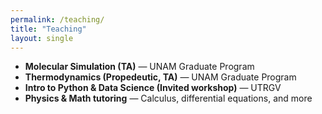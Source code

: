 ```yaml
---
permalink: /teaching/
title: "Teaching"
layout: single
---
```


- **Molecular Simulation (TA)** — UNAM Graduate Program  
- **Thermodynamics (Propedeutic, TA)** — UNAM Graduate Program  
- **Intro to Python & Data Science (Invited workshop)** — UTRGV  
- **Physics & Math tutoring** — Calculus, differential equations, and more